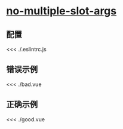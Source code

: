 
# [no-multiple-slot-args](https://eslint.vuejs.org/rules/no-multiple-slot-args.html)

## 配置

<<< ./.eslintrc.js

## 错误示例

<<< ./bad.vue

## 正确示例

<<< ./good.vue
        